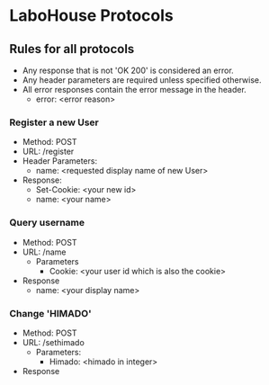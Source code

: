 # LaboHouse Protocols

## Rules for all protocols
  * Any response that is not 'OK 200' is considered an error.
  * Any header parameters are required unless specified otherwise.
  * All error responses contain the error message in the header.
    * error: \<error reason\>

### Register a new User
  * Method: POST
  * URL: /register
  * Header Parameters:
    * name: \<requested display name of new User\>
  * Response:
    * Set-Cookie: \<your new id\>
    * name: \<your name\>

### Query username
  * Method: POST
  * URL: /name
    * Parameters
        * Cookie: \<your user id which is also the cookie\>
  * Response
    * name: \<your display name\>

### Change 'HIMADO'
  * Method: POST
  * URL: /sethimado
    * Parameters:
      * Himado: \<himado in integer\>
  * Response
